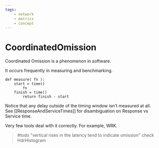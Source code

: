 ```yaml
---
tags:
    - network
    - metrics
    - concept
---
```


# CoordinatedOmission

Coordinated Omission is a phenomenon in software.

It occurs frequently in measuring and benchmarking.

```example
def measure( fn ):
    start = time()
        fn
    finish = time()
        return finish - start
```

Notice that any delay outside of the timing window isn't measured at all. See [[ResponseAndServiceTimes]] for disambiguation on Response vs Service time.

Very few tools deal with it correctly. For example, WRK.

> \#todo "vertical rises in the latency tend to indicate omission"
> check HdrHistogram
